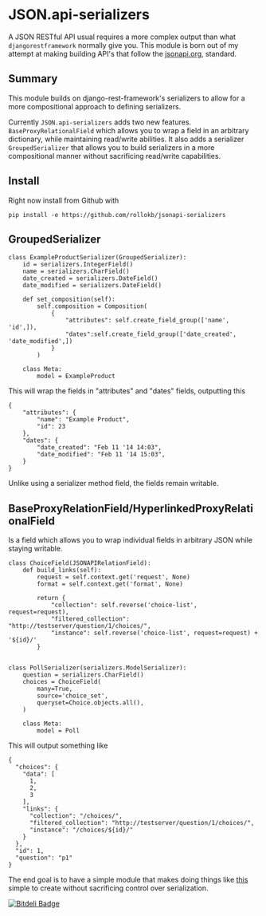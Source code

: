 # JSON.api-serializers

A JSON RESTful API usual requires a more complex output than what `djangorestframework` normally give you. This module is born out of my attempt at making building API's that follow the [jsonapi.org](jsonapi.org), standard. 

## Summary

This module builds on django-rest-framework's serializers to allow for a more compositional approach to defining serializers.

Currently `JSON.api-serializers` adds two new features. `BaseProxyRelationalField` which allows you to wrap a field in an arbitrary dictionary, while maintaining read/write abilities. It also adds a serializer `GroupedSerializer` that allows you to build serializers in a more compositional manner without sacrificing read/write capabilities.



## Install

Right now install from Github with
    
    pip install -e https://github.com/rollokb/jsonapi-serializers

## GroupedSerializer

    class ExampleProductSerializer(GroupedSerializer):
        id = serializers.IntegerField()
        name = serializers.CharField()
        date_created = serializers.DateField()
        date_modified = serializers.DateField()
        
        def set_composition(self):
            self.composition = Composition(
                {
                    "attributes": self.create_field_group(['name', 'id',]),
                    "dates":self.create_field_group(['date_created', 'date_modified',])
                }
            )
        
        class Meta:
            model = ExampleProduct

This will wrap the fields in "attributes" and "dates" fields, outputting this

    {
        "attributes": {
            "name": "Example Product",
            "id": 23
        },
        "dates": {
            "date_created": "Feb 11 '14 14:03",
            "date_modified": "Feb 11 '14 15:03",
        }
    }

Unlike using a serializer method field, the fields remain writable.

## BaseProxyRelationField/HyperlinkedProxyRelationalField

Is a field which allows you to wrap individual fields in arbitrary JSON while staying writable.

    class ChoiceField(JSONAPIRelationField):
        def build_links(self):
            request = self.context.get('request', None)
            format = self.context.get('format', None)

            return {
                "collection": self.reverse('choice-list', request=request),
                "filtered_collection": "http://testserver/question/1/choices/",
                "instance": self.reverse('choice-list', request=request) + '${id}/'
            }


    class PollSerializer(serializers.ModelSerializer):
        question = serializers.CharField()
        choices = ChoiceField(
            many=True,
            source='choice_set',
            queryset=Choice.objects.all(),
        )

        class Meta:
            model = Poll

This will output something like

    {
      "choices": {
        "data": [
          1,
          2,
          3
        ],
        "links": {
          "collection": "/choices/",
          "filtered_collection": "http://testserver/question/1/choices/",
          "instance": "/choices/${id}/"
        }
      },
      "id": 1,
      "question": "p1"
    }

The end goal is to have a simple module that makes doing things like [this](http://jsonapi.org/) simple to create without sacrificing control over serialization.


[![Bitdeli Badge](https://d2weczhvl823v0.cloudfront.net/rollokb/jsonapi-serializers/trend.png)](https://bitdeli.com/free "Bitdeli Badge")

